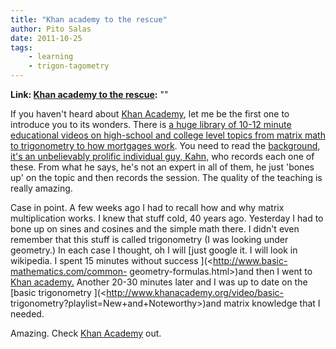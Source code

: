 ```yaml
---
title: "Khan academy to the rescue"
author: Pito Salas
date: 2011-10-25
tags:
    - learning
    - trigon-tagometry
---
```


**Link: [Khan academy to the rescue](None):** ""

If you haven't heard about [Khan Academy](<http://www.khanacademy.org>), let
me be the first one to introduce you to its wonders. There is [a huge library
of 10-12 minute educational videos on high-school and college level topics
from matrix math to trigonometry to how mortgages
work](<http://www.khanacademy.org/#browse>). You need to read the [background,
it's an unbelievably prolific individual guy,
Kahn,](<http://www.khanacademy.org/about/faq>) who records each one of these.
From what he says, he's not an expert in all of them, he just 'bones up' on
the topic and then records the session. The quality of the teaching is really
amazing.

Case in point. A few weeks ago I had to recall how and why matrix
multiplication works. I knew that stuff cold, 40 years ago. Yesterday I had to
bone up on sines and cosines and the simple math there. I didn't even remember
that this stuff is called trigonometry (I was looking under geometry.) In each
case I thought, oh I will [just google it. I will look in wikipedia. I spent
15 minutes without success ](<http://www.basic-mathematics.com/common-
geometry-formulas.html>)and then I went to [Khan
academy.](<http://www.khanacademy.org>) Another 20-30 minutes later and I was
up to date on the [basic trigonometry
](<http://www.khanacademy.org/video/basic-
trigonometry?playlist=New+and+Noteworthy>)and matrix knowledge that I needed.

Amazing. Check [Khan Academy](<http://www.khanacademy.org>) out.


